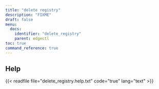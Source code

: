 ```yaml
---
title: "delete registry"
description: "FIXME"
draft: false
menu:
  docs:
    identifier: "delete_registry"
    parent: edgectl
toc: true
command_reference: true
---
```


## Help

{{< readfile file="delete_registry.help.txt" code="true" lang="text" >}}
